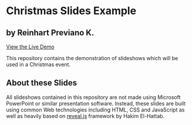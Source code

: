 # Christmas Slides Example
## by Reinhart Previano K.

[View the Live Demo](https://reinhart1010.github.io/christmasslides/)

This repository contains the demonstration of slideshows which will be used in a Christmas event.

## About these Slides

All slideshows contained in this repository are not made using Microsoft PowerPoint or similar presentation software. Instead, these slides are built using common Web technologies including HTML, CSS and JavaScript as well as heavily based on [reveal.js] framework by Hakim El-Hattab.

[reveal.js]: https://github.com/hakimel/reveal.js
